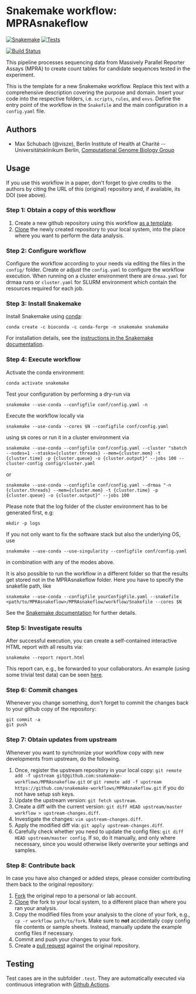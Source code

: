 # Snakemake workflow: MPRAsnakeflow

[![Snakemake](https://img.shields.io/badge/snakemake-≥7.2.1-brightgreen.svg)](https://snakemake.bitbucket.io)
[![Tests](https://github.com/kircherlab/MPRAsnakeflow/actions/workflows/main.yml/badge.svg)](https://github.com/kircherlab/MPRAsnakeflow/actions/workflows/main.yml)

[![Build Status](https://travis-ci.org/snakemake-workflows/MPRAsnakeflow.svg?branch=master)](https://travis-ci.org/snakemake-workflows/MPRAsnakeflow)

This pipeline processes sequencing data from Massively Parallel Reporter Assays (MPRA) to create count tables for candidate sequences tested in the experiment.

This is the template for a new Snakemake workflow. Replace this text with a comprehensive description covering the purpose and domain.
Insert your code into the respective folders, i.e. `scripts`, `rules`, and `envs`. Define the entry point of the workflow in the `Snakefile` and the main configuration in a `config.yaml` file.

## Authors

* Max Schubach (@visze), Berlin Institute of Health at Charité -- Universitätsklinikum Berlin, [Computational Genome Biology Group](https://kircherlab.bihealth.org)

## Usage

If you use this workflow in a paper, don't forget to give credits to the authors by citing the URL of this (original) repository and, if available, its DOI (see above).

### Step 1: Obtain a copy of this workflow

1. Create a new github repository using this workflow [as a template](https://help.github.com/en/articles/creating-a-repository-from-a-template).
2. [Clone](https://help.github.com/en/articles/cloning-a-repository) the newly created repository to your local system, into the place where you want to perform the data analysis.

### Step 2: Configure workflow

Configure the workflow according to your needs via editing the files in the `config/` folder. Create or adjust the `config.yaml` to configure the workflow execution. When running on a cluster environment there are `drmaa.yaml` for drmaa runs or `cluster.yaml` for SLURM environment which contain the resources required for each job.

### Step 3: Install Snakemake

Install Snakemake using [conda](https://conda.io/projects/conda/en/latest/user-guide/install/index.html):

    conda create -c bioconda -c conda-forge -n snakemake snakemake

For installation details, see the [instructions in the Snakemake documentation](https://snakemake.readthedocs.io/en/stable/getting_started/installation.html).

### Step 4: Execute workflow

Activate the conda environment:

    conda activate snakemake

Test your configuration by performing a dry-run via

    snakemake --use-conda --configfile conf/config.yaml -n

Execute the workflow locally via

    snakemake --use-conda --cores $N --configfile conf/config.yaml

using `$N` cores or run it in a cluster environment via

    snakemake --use-conda --configfile conf/config.yaml --cluster "sbatch --nodes=1 --ntasks={cluster.threads} --mem={cluster.mem} -t {cluster.time} -p {cluster.queue} -o {cluster.output}" --jobs 100 --cluster-config config/cluster.yaml

or

    snakemake --use-conda --configfile conf/config.yaml --drmaa "-n {cluster.threads} --mem={cluster.mem} -t {cluster.time} -p {cluster.queue} -o {cluster.output}" --jobs 100
    
Please note that the log folder of the cluster environment has to be generated first, e.g:

    mkdir -p logs

If you not only want to fix the software stack but also the underlying OS, use

    snakemake --use-conda --use-singularity --configfile conf/config.yaml

in combination with any of the modes above.

It is also possible to run the workflow in a different folder so that the results get stored not in the MPRAsnakeflow folder. Here you have to specify the snakefile path, like

    snakemake --use-conda --configfile yourConfigFile.yaml --snakefile <path/to/MPRAsnakeflow>/MPRAsnakeflow/workflow/Snakefile --cores $N

See the [Snakemake documentation](https://snakemake.readthedocs.io/en/stable/executable.html) for further details.

### Step 5: Investigate results

After successful execution, you can create a self-contained interactive HTML report with all results via:

    snakemake --report report.html

This report can, e.g., be forwarded to your collaborators.
An example (using some trivial test data) can be seen [here](https://cdn.rawgit.com/snakemake-workflows/rna-seq-kallisto-sleuth/master/.test/report.html).

### Step 6: Commit changes

Whenever you change something, don't forget to commit the changes back to your github copy of the repository:

    git commit -a
    git push

### Step 7: Obtain updates from upstream

Whenever you want to synchronize your workflow copy with new developments from upstream, do the following.

1. Once, register the upstream repository in your local copy: `git remote add -f upstream git@github.com:snakemake-workflows/MPRAsnakeflow.git` or `git remote add -f upstream https://github.com/snakemake-workflows/MPRAsnakeflow.git` if you do not have setup ssh keys.
2. Update the upstream version: `git fetch upstream`.
3. Create a diff with the current version: `git diff HEAD upstream/master workflow > upstream-changes.diff`.
4. Investigate the changes: `vim upstream-changes.diff`.
5. Apply the modified diff via: `git apply upstream-changes.diff`.
6. Carefully check whether you need to update the config files: `git diff HEAD upstream/master config`. If so, do it manually, and only where necessary, since you would otherwise likely overwrite your settings and samples.


### Step 8: Contribute back

In case you have also changed or added steps, please consider contributing them back to the original repository:

1. [Fork](https://help.github.com/en/articles/fork-a-repo) the original repo to a personal or lab account.
2. [Clone](https://help.github.com/en/articles/cloning-a-repository) the fork to your local system, to a different place than where you ran your analysis.
3. Copy the modified files from your analysis to the clone of your fork, e.g., `cp -r workflow path/to/fork`. Make sure to **not** accidentally copy config file contents or sample sheets. Instead, manually update the example config files if necessary.
4. Commit and push your changes to your fork.
5. Create a [pull request](https://help.github.com/en/articles/creating-a-pull-request) against the original repository.

## Testing

Test cases are in the subfolder `.test`. They are automatically executed via continuous integration with [Github Actions](https://github.com/features/actions).

